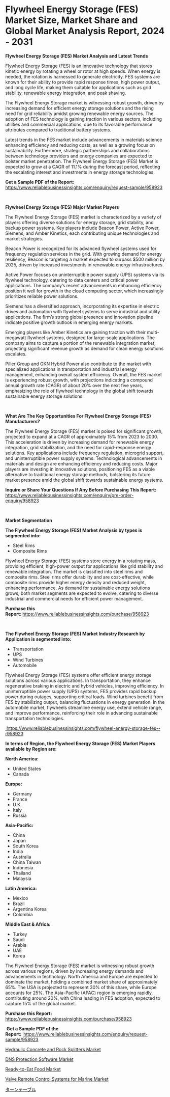 <p><h1>Flywheel Energy Storage (FES) Market Size, Market Share and Global Market Analysis Report, 2024 - 2031</h1></p><p><strong>Flywheel Energy Storage (FES) Market Analysis and Latest Trends</strong></p>
<p><p>Flywheel Energy Storage (FES) is an innovative technology that stores kinetic energy by rotating a wheel or rotor at high speeds. When energy is needed, the rotation is harnessed to generate electricity. FES systems are known for their ability to provide rapid response times, high power output, and long cycle life, making them suitable for applications such as grid stability, renewable energy integration, and peak shaving.</p><p>The Flywheel Energy Storage market is witnessing robust growth, driven by increasing demand for efficient energy storage solutions and the rising need for grid reliability amidst growing renewable energy sources. The adoption of FES technology is gaining traction in various sectors, including utilities and commercial applications, due to its favorable performance attributes compared to traditional battery systems.</p><p>Latest trends in the FES market include advancements in materials science enhancing efficiency and reducing costs, as well as a growing focus on sustainability. Furthermore, strategic partnerships and collaborations between technology providers and energy companies are expected to bolster market penetration. The Flywheel Energy Storage (FES) Market is expected to grow at a CAGR of 11.1% during the forecast period, reflecting the escalating interest and investments in energy storage technologies.</p></p>
<p><strong>Get a Sample PDF of the Report:&nbsp;</strong> <a href="https://www.reliablebusinessinsights.com/enquiry/request-sample/958923">https://www.reliablebusinessinsights.com/enquiry/request-sample/958923</a></p>
<p>&nbsp;</p>
<p><strong>Flywheel Energy Storage (FES) Major Market Players</strong></p>
<p><p>The Flywheel Energy Storage (FES) market is characterized by a variety of players offering diverse solutions for energy storage, grid stability, and backup power systems. Key players include Beacon Power, Active Power, Siemens, and Amber Kinetics, each contributing unique technologies and market strategies.</p><p>Beacon Power is recognized for its advanced flywheel systems used for frequency regulation services in the grid. With growing demand for energy resiliency, Beacon is targeting a market expected to surpass $500 million by 2025, driven by increased investments in renewable energy infrastructures.</p><p>Active Power focuses on uninterruptible power supply (UPS) systems via its flywheel technology, catering to data centers and critical power applications. The company’s recent advancements in enhancing efficiency position it well for growth in the cloud computing sector, which increasingly prioritizes reliable power solutions.</p><p>Siemens has a diversified approach, incorporating its expertise in electric drives and automation with flywheel systems to serve industrial and utility applications. The firm’s strong global presence and innovation pipeline indicate positive growth outlook in emerging energy markets.</p><p>Emerging players like Amber Kinetics are gaining traction with their multi-megawatt flywheel systems, designed for large-scale applications. The company aims to capture a portion of the renewable integration market, projecting significant revenue growth as demand for clean energy solutions escalates.</p><p>Piller Group and GKN Hybrid Power also contribute to the market with specialized applications in transportation and industrial energy management, enhancing overall system efficiency. Overall, the FES market is experiencing robust growth, with projections indicating a compound annual growth rate (CAGR) of about 20% over the next five years, emphasizing the role of flywheel technology in the global shift towards sustainable energy storage solutions.</p></p>
<p>&nbsp;</p>
<p><strong>What Are The Key Opportunities For Flywheel Energy Storage (FES) Manufacturers?</strong></p>
<p><p>The Flywheel Energy Storage (FES) market is poised for significant growth, projected to expand at a CAGR of approximately 15% from 2023 to 2030. This acceleration is driven by increasing demand for renewable energy integration, grid stabilization, and the need for rapid-response energy solutions. Key applications include frequency regulation, microgrid support, and uninterruptible power supply systems. Technological advancements in materials and design are enhancing efficiency and reducing costs. Major players are investing in innovative solutions, positioning FES as a viable alternative to traditional energy storage methods, bolstering its future market presence amid the global shift towards sustainable energy systems.</p></p>
<p><strong>Inquire or Share Your Questions If Any Before Purchasing This Report:</strong> <a href="https://www.reliablebusinessinsights.com/enquiry/pre-order-enquiry/958923">https://www.reliablebusinessinsights.com/enquiry/pre-order-enquiry/958923</a></p>
<p>&nbsp;</p>
<p><strong>Market Segmentation</strong></p>
<p><strong>The Flywheel Energy Storage (FES) Market Analysis by types is segmented into:</strong></p>
<p><ul><li>Steel Rims</li><li>Composite Rims</li></ul></p>
<p><p>Flywheel Energy Storage (FES) systems store energy in a rotating mass, providing efficient, high-power output for applications like grid stability and renewable integration. The market is classified into steel rims and composite rims. Steel rims offer durability and are cost-effective, while composite rims provide higher energy density and reduced weight, enhancing performance. As demand for sustainable energy solutions grows, both market segments are expected to evolve, catering to diverse industrial and commercial needs for efficient power management.</p></p>
<p><strong>Purchase this Report:&nbsp;</strong><a href="https://www.reliablebusinessinsights.com/purchase/958923">https://www.reliablebusinessinsights.com/purchase/958923</a></p>
<p>&nbsp;</p>
<p><strong>The Flywheel Energy Storage (FES) Market Industry Research by Application is segmented into:</strong></p>
<p><ul><li>Transportation</li><li>UPS</li><li>Wind Turbines</li><li>Automobile</li></ul></p>
<p><p>Flywheel Energy Storage (FES) systems offer efficient energy storage solutions across various applications. In transportation, they enhance regenerative braking in electric and hybrid vehicles, improving efficiency. In uninterruptible power supply (UPS) systems, FES provides rapid backup power during outages, supporting critical loads. Wind turbines benefit from FES by stabilizing output, balancing fluctuations in energy generation. In the automobile market, flywheels streamline energy use, extend vehicle range, and improve performance, reinforcing their role in advancing sustainable transportation technologies.</p></p>
<p><a href="https://www.reliablebusinessinsights.com/flywheel-energy-storage-fes--r958923">&nbsp;https://www.reliablebusinessinsights.com/flywheel-energy-storage-fes--r958923</a></p>
<p><strong>In terms of Region, the Flywheel Energy Storage (FES) Market Players available by Region are:</strong></p>
<p>
    <p> <strong> North America: </strong>
        <ul>
            <li>United States</li>
            <li>Canada</li>
        </ul>
        </p> 
    <p> <strong> Europe: </strong>
        <ul>
            <li>Germany</li>
            <li>France</li>
            <li>U.K.</li>
            <li>Italy</li>
            <li>Russia</li>
        </ul>
        </p> 
    <p> <strong> Asia-Pacific: </strong>
        <ul>
            <li>China</li>
            <li>Japan</li>
            <li>South Korea</li>
            <li>India</li>
            <li>Australia</li>
            <li>China Taiwan</li>
            <li>Indonesia</li>
            <li>Thailand</li>
            <li>Malaysia</li>
        </ul>
        </p> 
    <p> <strong> Latin America: </strong>
        <ul>
            <li>Mexico</li>
            <li>Brazil</li>
            <li>Argentina Korea</li>
            <li>Colombia</li>
        </ul>
        </p> 
    <p> <strong> Middle East & Africa: </strong>
        <ul>
            <li>Turkey</li>
            <li>Saudi</li>
            <li>Arabia</li>
            <li>UAE</li>
            <li>Korea</li>
        </ul>
    </p>
    </p>
<p><p>The Flywheel Energy Storage (FES) market is witnessing robust growth across various regions, driven by increasing energy demands and advancements in technology. North America and Europe are expected to dominate the market, holding a combined market share of approximately 65%. The USA is projected to represent 30% of this share, while Europe accounts for 25%. The Asia-Pacific (APAC) region is emerging rapidly, contributing around 20%, with China leading in FES adoption, expected to capture 15% of the global market.</p></p>
<p><strong>Purchase this Report: </strong><a href="https://www.reliablebusinessinsights.com/purchase/958923">https://www.reliablebusinessinsights.com/purchase/958923</a></p>
<p>&nbsp;<strong>Get a Sample PDF of the Report:&nbsp;&nbsp;</strong><a href="https://www.reliablebusinessinsights.com/enquiry/request-sample/958923">https://www.reliablebusinessinsights.com/enquiry/request-sample/958923</a></p>
<p><strong></strong></p>
<p><p><a href="https://medium.com/@jayrussel94/hydraulic-concrete-and-rock-splitters-market-size-share-analysis-growth-trends-forecasts-e5e70019680b">Hydraulic Concrete and Rock Splitters Market</a></p><p><a href="https://www.linkedin.com/pulse/dns-protection-software-market-evolution-global-trends-regional-36czf?trackingId=WkokcF2RTvCsh%2BzXpHKK5g%3D%3D">DNS Protection Software Market</a></p><p><a href="https://issuu.com/reportprime-2/docs/ready-to-eat-food-market-size-2030._7eab50620d5793">Ready-to-Eat Food Market</a></p><p><a href="https://medium.com/@gabrieluffman5656/valve-remote-control-systems-for-marine-market-global-market-insights-and-sales-trends-2024-to-1959830aff77">Valve Remote Control Systems for Marine Market</a></p><p><a href="https://medium.com/@sashabeier2023/%E3%82%BF%E3%83%BC%E3%83%B3%E3%83%86%E3%83%BC%E3%83%96%E3%83%AB%E5%B8%82%E5%A0%B4%E3%81%AE%E5%B1%95%E6%9C%9B-%E7%94%A3%E6%A5%AD%E5%88%86%E6%9E%90%E5%AE%8C%E5%85%A8%E7%89%88-2024%E5%B9%B4%E3%81%8B%E3%82%892031%E5%B9%B4-ed02c86d7bc3">ターンテーブル</a></p></p>